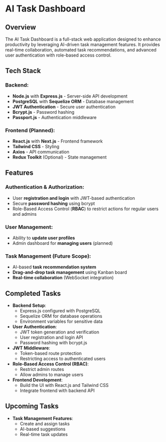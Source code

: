 # AI Task Dashboard

## Overview
The AI Task Dashboard is a full-stack web application designed to enhance productivity by leveraging AI-driven task management features. It provides real-time collaboration, automated task recommendations, and advanced user authentication with role-based access control.

## Tech Stack
### Backend:
- **Node.js** with **Express.js** - Server-side API development
- **PostgreSQL** with **Sequelize ORM** - Database management
- **JWT Authentication** - Secure user authentication
- **Bcrypt.js** - Password hashing
- **Passport.js** - Authentication middleware

### Frontend (Planned):
- **React.js** with **Next.js** - Frontend framework
- **Tailwind CSS** - Styling
- **Axios** - API communication
- **Redux Toolkit** (Optional) - State management

## Features
### Authentication & Authorization:
- User **registration and login** with JWT-based authentication
- Secure **password hashing** using bcrypt
- Role-Based Access Control (**RBAC**) to restrict actions for regular users and admins

### User Management:
- Ability to **update user profiles**
- Admin dashboard for **managing users** (planned)

### Task Management (Future Scope):
- AI-based **task recommendation system**
- **Drag-and-drop task management** using Kanban board
- **Real-time collaboration** (WebSocket integration)

## Completed Tasks
- **Backend Setup**:
  - Express.js configured with PostgreSQL
  - Sequelize ORM for database operations
  - Environment variables for sensitive data
- **User Authentication**:
  - JWT token generation and verification
  - User registration and login API
  - Password hashing with bcrypt.js
- **JWT Middleware**:
  - Token-based route protection
  - Restricting access to authenticated users
- **Role-Based Access Control (RBAC)**:
  - Restrict admin routes
  - Allow admins to manage users  
- **Frontend Development**:
  - Build the UI with React.js and Tailwind CSS
  - Integrate frontend with backend API


## Upcoming Tasks
- **Task Management Features**:
  - Create and assign tasks
  - AI-based suggestions
  - Real-time task updates


